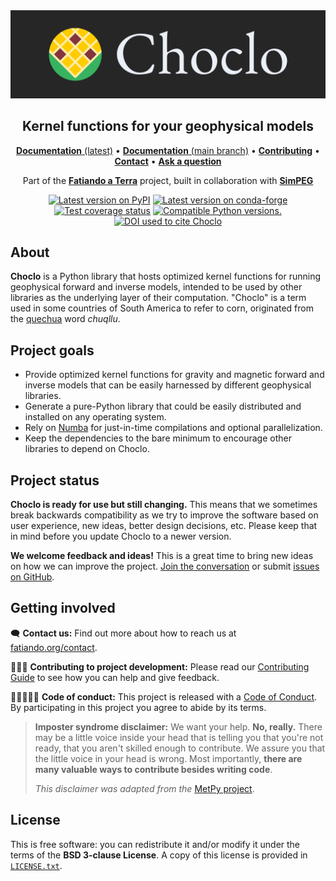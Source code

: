 <img src="https://github.com/fatiando/choclo/raw/main/doc/_static/readme-banner.png" alt="Choclo">

<h2 align="center">Kernel functions for your geophysical models</h2>

<p align="center">
<a href="https://www.fatiando.org/choclo"><strong>Documentation</strong> (latest)</a> •
<a href="https://www.fatiando.org/choclo/dev"><strong>Documentation</strong> (main branch)</a> •
<a href="https://github.com/fatiando/choclo/blob/main/CONTRIBUTING.md"><strong>Contributing</strong></a> •
<a href="https://www.fatiando.org/contact/"><strong>Contact</strong></a> •
<a href="https://github.com/orgs/fatiando/discussions"><strong>Ask a question</strong></a>
</p>

<p align="center">
Part of the <a href="https://www.fatiando.org"><strong>Fatiando
a Terra</strong></a> project, built in collaboration with <a
href="https://simpeg.xyz"><strong>SimPEG</strong></a>
</p>

<p align="center">
<a href="https://pypi.python.org/pypi/choclo"><img src="http://img.shields.io/pypi/v/choclo.svg?style=flat-square" alt="Latest version on PyPI"></a>
<a href="https://github.com/conda-forge/choclo-feedstock"><img src="https://img.shields.io/conda/vn/conda-forge/choclo.svg?style=flat-square" alt="Latest version on conda-forge"></a>
<a href="https://codecov.io/gh/fatiando/choclo"><img src="https://img.shields.io/codecov/c/github/fatiando/choclo/main.svg?style=flat-square" alt="Test coverage status"></a>
<a href="https://pypi.python.org/pypi/choclo"><img src="https://img.shields.io/pypi/pyversions/choclo.svg?style=flat-square" alt="Compatible Python versions."></a>
<a href="https://doi.org/10.5281/zenodo.7851747"><img src="https://img.shields.io/badge/doi-10.5281%2Fzenodo.7851747-blue?style=flat-square" alt="DOI used to cite Choclo"></a>
</p>

## About

**Choclo** is a Python library that hosts optimized kernel functions for
running geophysical forward and inverse models, intended to be used by other
libraries as the underlying layer of their computation.
"Choclo" is a term used in some countries of South America to refer to corn,
originated from the [quechua](https://en.wikipedia.org/wiki/Quechuan_languages)
word _chuqllu_.

## Project goals

* Provide optimized kernel functions for gravity and magnetic forward and
  inverse models that can be easily harnessed by different geophysical
  libraries.
* Generate a pure-Python library that could be easily distributed and installed
  on any operating system.
* Rely on [Numba](https://numba.pydata.org/) for just-in-time compilations and
  optional parallelization.
* Keep the dependencies to the bare minimum to encourage other libraries to
  depend on Choclo.

## Project status

**Choclo is ready for use but still changing.**
This means that we sometimes break backwards compatibility as we try to
improve the software based on user experience, new ideas, better design
decisions, etc. Please keep that in mind before you update Choclo to a newer
version.

**We welcome feedback and ideas!** This is a great time to bring new ideas on
how we can improve the project.
[Join the conversation](https://www.fatiando.org/contact) or submit
[issues on GitHub](https://github.com/fatiando/choclo/issues).

## Getting involved

🗨️ **Contact us:**
Find out more about how to reach us at
[fatiando.org/contact](https://www.fatiando.org/contact/).

👩🏾‍💻 **Contributing to project development:**
Please read our
[Contributing Guide](https://github.com/fatiando/choclo/blob/main/CONTRIBUTING.md)
to see how you can help and give feedback.

🧑🏾‍🤝‍🧑🏼 **Code of conduct:**
This project is released with a
[Code of Conduct](https://github.com/fatiando/community/blob/main/CODE_OF_CONDUCT.md).
By participating in this project you agree to abide by its terms.

> **Imposter syndrome disclaimer:**
> We want your help. **No, really.** There may be a little voice inside your
> head that is telling you that you're not ready, that you aren't skilled
> enough to contribute. We assure you that the little voice in your head is
> wrong. Most importantly, **there are many valuable ways to contribute besides
> writing code**.
>
> *This disclaimer was adapted from the*
> [MetPy project](https://github.com/Unidata/MetPy).

## License

This is free software: you can redistribute it and/or modify it under the terms
of the **BSD 3-clause License**. A copy of this license is provided in
[`LICENSE.txt`](https://github.com/fatiando/choclo/blob/main/LICENSE.txt).
